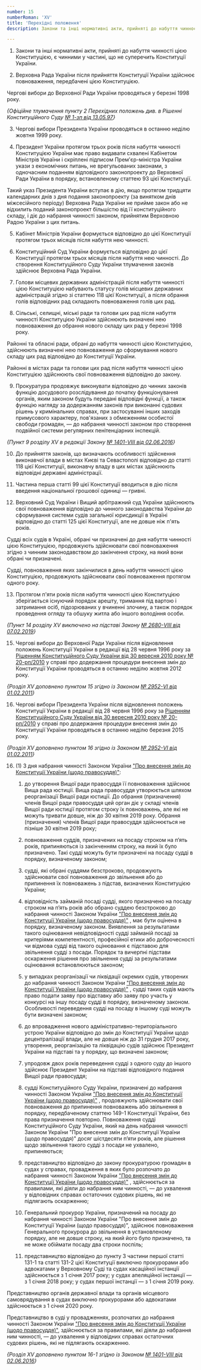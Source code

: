 ```yaml
---
number: 15
numberRoman: 'XV'
title: 'Перехідні положення'
description: Закони та інші нормативні акти, прийняті до набуття чинності цією Конституцією, є чинними у частині, що не суперечить Конституції України...

---
```


1. Закони та інші нормативні акти, прийняті до набуття чинності цією Конституцією, є чинними у частині, що не суперечить
   Конституції України.

2. Верховна Рада України після прийняття Конституції України здійснює повноваження, передбачені цією Конституцією.

Чергові вибори до Верховної Ради України проводяться у березні 1998 року.

*{Офіційне тлумачення пункту 2 Перехідних положень див. в Рішенні Конституційного
Суду [№ 1-зп від 13.05.97](https://zakon.rada.gov.ua/laws/show/v001p710-97)}*

3. Чергові вибори Президента України проводяться в останню неділю жовтня 1999 року.

4. Президент України протягом трьох років після набуття чинності Конституцією України має право видавати схвалені
   Кабінетом Міністрів України і скріплені підписом Прем'єр-міністра України укази з економічних питань, не
   врегульованих законами, з одночасним поданням відповідного законопроекту до Верховної Ради України в порядку,
   встановленому статтею 93 цієї Конституції.

Такий указ Президента України вступає в дію, якщо протягом тридцяти календарних днів з дня подання законопроекту (за
винятком днів міжсесійного періоду) Верховна Рада України не прийме закон або не відхилить поданий законопроект
більшістю від її конституційного складу, і діє до набрання чинності законом, прийнятим Верховною Радою України з цих
питань.

5. Кабінет Міністрів України формується відповідно до цієї Конституції протягом трьох місяців після набуття нею
   чинності.

6. Конституційний Суд України формується відповідно до цієї Конституції протягом трьох місяців після набуття нею
   чинності. До створення Конституційного Суду України тлумачення законів здійснює Верховна Рада України.

7. Голови місцевих державних адміністрацій після набуття чинності цією Конституцією набувають статусу голів місцевих
   державних адміністрацій згідно зі статтею 118 цієї Конституції, а після обрання голів відповідних рад складають
   повноваження голів цих рад.

8. Сільські, селищні, міські ради та голови цих рад після набуття чинності Конституцією України здійснюють визначені нею
   повноваження до обрання нового складу цих рад у березні 1998 року.

Районні та обласні ради, обрані до набуття чинності цією Конституцією, здійснюють визначені нею повноваження до
сформування нового складу цих рад відповідно до Конституції України.

Районні в містах ради та голови цих рад після набуття чинності цією Конституцією здійснюють свої повноваження відповідно
до закону.

9. Прокуратура продовжує виконувати відповідно до чинних законів функцію досудового розслідування до початку
   функціонування органів, яким законом будуть передані відповідні функції, а також функцію нагляду за додержанням
   законів при виконанні судових рішень у кримінальних справах, при застосуванні інших заходів примусового характеру,
   пов'язаних з обмеженням особистої свободи громадян, — до набрання чинності законом про створення подвійної системи
   регулярних пенітенціарних інспекцій.

*{Пункт 9 розділу XV в редакції Закону [№ 1401-VIII від 02.06.2016](https://zakon.rada.gov.ua/laws/show/1401-19#n177)}*

10. До прийняття законів, що визначають особливості здійснення виконавчої влади в містах Києві та Севастополі відповідно
    до статті 118 цієї Конституції, виконавчу владу в цих містах здійснюють відповідні державні адміністрації.

11. Частина перша статті 99 цієї Конституції вводиться в дію після введення національної грошової одиниці — гривні.

12. Верховний Суд України і Вищий арбітражний суд України здійснюють свої повноваження відповідно до чинного
    законодавства України до сформування системи судів загальної юрисдикції в Україні відповідно до статті 125 цієї
    Конституції, але не довше ніж п'ять років.

Судді всіх судів в Україні, обрані чи призначені до дня набуття чинності цією Конституцією, продовжують здійснювати свої
повноваження згідно з чинним законодавством до закінчення строку, на який вони обрані чи призначені.

Судді, повноваження яких закінчилися в день набуття чинності цією Конституцією, продовжують здійснювати свої
повноваження протягом одного року.

13. Протягом п'яти років після набуття чинності цією Конституцією зберігається існуючий порядок арешту, тримання під
    вартою і затримання осіб, підозрюваних у вчиненні злочину, а також порядок проведення огляду та обшуку житла або
    іншого володіння особи.

*{Пункт 14 розділу XV виключено на підставі
Закону [№ 2680-VIII від 07.02.2019](https://zakon.rada.gov.ua/laws/show/2680-19#n13)}*

15. Чергові вибори до Верховної Ради України після відновлення положень Конституції України в редакції від 28 червня
    1996 року
    за [Рішенням Конституційного Суду України від 30 вересня 2010 року № 20-рп/2010](https://zakon.rada.gov.ua/laws/show/v020p710-10)
    у справі про додержання процедури внесення змін до Конституції України проводяться в останню неділю жовтня 2012
    року.

*{Розділ XV доповнено пунктом 15 згідно із
Законом [№ 2952-VI від 01.02.2011](https://zakon.rada.gov.ua/laws/show/2952-17)}*

16. Чергові вибори Президента України після відновлення положень Конституції України в редакції від 28 червня 1996 року
    за [Рішенням Конституційного Суду України від 30 вересня 2010 року № 20-рп/2010](https://zakon.rada.gov.ua/laws/show/v020p710-10)
    у справі про додержання процедури внесення змін до Конституції України проводяться в останню неділю березня 2015
    року.

*{Розділ XV доповнено пунктом 16 згідно із
Законом [№ 2952-VI від 01.02.2011](https://zakon.rada.gov.ua/laws/show/2952-17)}*

16. (1) З дня набрання чинності Законом
    України ["Про внесення змін до Конституції України (щодо правосуддя)"](https://zakon.rada.gov.ua/laws/show/1401-19):

    1) до утворення Вищої ради правосуддя її повноваження здійснює Вища рада юстиції. Вища рада правосуддя утворюється
       шляхом реорганізації Вищої ради юстиції. До обрання (призначення) членів Вищої ради правосуддя цей орган діє у
       складі членів Вищої ради юстиції протягом строку їх повноважень, але які не можуть тривати довше, ніж до 30
       квітня 2019 року. Обрання (призначення) членів Вищої ради правосуддя здійснюється не пізніше 30 квітня 2019 року;

    2) повноваження суддів, призначених на посаду строком на п’ять років, припиняються із закінченням строку, на який їх
       було призначено. Такі судді можуть бути призначені на посаду судді в порядку, визначеному законом;

    3) судді, які обрані суддями безстроково, продовжують здійснювати свої повноваження до звільнення або до припинення
       їх повноважень з підстав, визначених Конституцією України;

    4) відповідність займаній посаді судді, якого призначено на посаду строком на п’ять років або обрано суддею
       безстроково до набрання чинності Законом
       України ["Про внесення змін до Конституції України (щодо правосуддя)"](https://zakon.rada.gov.ua/laws/show/1401-19#n3)
       , має бути оцінена в порядку, визначеному законом. Виявлення за результатами такого оцінювання невідповідності
       судді займаній посаді за критеріями компетентності, професійної етики або доброчесності чи відмова судді від
       такого оцінювання є підставою для звільнення судді з посади. Порядок та вичерпні підстави оскарження рішення про
       звільнення судді за результатами оцінювання встановлюються законом;

    5) у випадках реорганізації чи ліквідації окремих судів, утворених до набрання чинності Законом
       України ["Про внесення змін до Конституції України (щодо правосуддя)"](https://zakon.rada.gov.ua/laws/show/1401-19)
       , судді таких судів мають право подати заяву про відставку або заяву про участь у конкурсі на іншу посаду судді в
       порядку, визначеному законом. Особливості переведення судді на посаду в іншому суді можуть бути визначені
       законом;

    6) до впровадження нового адміністративно-територіального устрою України відповідно до змін до Конституції України
       щодо децентралізації влади, але не довше ніж до 31 грудня 2017 року, утворення, реорганізацію та ліквідацію судів
       здійснює Президент України на підставі та у порядку, що визначені законом;

    7) упродовж двох років переведення судді з одного суду до іншого здійснює Президент України на підставі відповідного
       подання Вищої ради правосуддя;

    8) судді Конституційного Суду України, призначені до набрання чинності Законом
       України ["Про внесення змін до Конституції України (щодо правосуддя)"](https://zakon.rada.gov.ua/laws/show/1401-19)
       , продовжують здійснювати свої повноваження до припинення повноважень або звільнення в порядку, передбаченому
       статтею 149-1 Конституції України, без права призначення повторно. Повноваження судді Конституційного Суду
       України, який на день набрання чинності Законом України "Про внесення змін до Конституції України (щодо
       правосуддя)" досяг шістдесяти п’яти років, але рішення щодо звільнення такого судді з посади не ухвалено,
       припиняються;

    9) представництво відповідно до закону прокуратурою громадян в судах у справах, провадження в яких було розпочато до
       набрання чинності Законом
       України ["Про внесення змін до Конституції України (щодо правосуддя)"](https://zakon.rada.gov.ua/laws/show/1401-19)
       , здійснюється за правилами, які діяли до набрання ним чинності, — до ухвалення у відповідних справах остаточних
       судових рішень, які не підлягають оскарженню;

    10) Генеральний прокурор України, призначений на посаду до набрання чинності Законом України "Про внесення змін до
        Конституції України (щодо правосуддя)", здійснює повноваження Генерального прокурора до звільнення в
        установленому порядку, але не довше строку, на який його було призначено, та не може обіймати посаду два строки
        поспіль;

    11) представництво відповідно до пункту 3 частини першої статті 131-1 та статті 131-2 цієї Конституції виключно
        прокурорами або адвокатами у Верховному Суді та судах касаційної інстанції здійснюється з 1 січня 2017 року; у
        судах апеляційної інстанції — з 1 січня 2018 року; у судах першої інстанції — з 1 січня 2019 року.

Представництво органів державної влади та органів місцевого самоврядування в судах виключно прокурорами або адвокатами
здійснюється з 1 січня 2020 року.

Представництво в суді у провадженнях, розпочатих до набрання чинності Законом
України ["Про внесення змін до Конституції України (щодо правосуддя)"](https://zakon.rada.gov.ua/laws/show/1401-19),
здійснюється за правилами, які діяли до набрання ним чинності, — до ухвалення у відповідних справах остаточних судових
рішень, які не підлягають оскарженню.

*{Розділ XV доповнено пунктом 16-1 згідно із
Законом [№ 1401-VIII від 02.06.2016](https://zakon.rada.gov.ua/laws/show/1401-19#n179)}*
